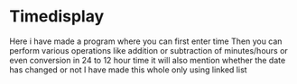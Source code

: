 # Timedisplay
Here i have made a program where you can first enter time 
Then you can perform various operations like addition or subtraction of minutes/hours or even conversion in 24 to 12 hour time
it will also mention whether the date has changed or not
I have made this whole only using linked list

